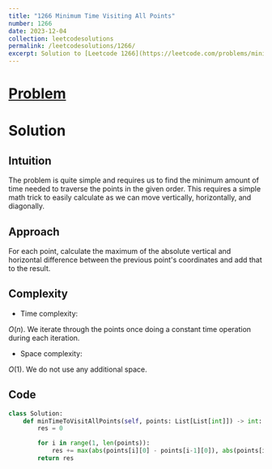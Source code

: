 ```yaml
---
title: "1266 Minimum Time Visiting All Points"
number: 1266
date: 2023-12-04
collection: leetcodesolutions
permalink: /leetcodesolutions/1266/
excerpt: Solution to [Leetcode 1266](https://leetcode.com/problems/minimum-time-visiting-all-points/description/)
---
```

# [Problem](https://leetcode.com/problems/minimum-time-visiting-all-points/description/)

# Solution

## Intuition
<!-- Describe your first thoughts on how to solve this problem. -->
The problem is quite simple and requires us to find the minimum amount of time needed to traverse the points in the given order. This requires a simple math trick to easily calculate as we can move vertically, horizontally, and diagonally.

## Approach
<!-- Describe your approach to solving the problem. -->
For each point, calculate the maximum of the absolute vertical and horizontal difference between the previous point's coordinates and add that to the result.

## Complexity
- Time complexity:
<!-- Add your time complexity here, e.g. $$O(n)$$ -->
$O(n)$. We iterate through the points once doing a constant time operation during each iteration.

- Space complexity:
<!-- Add your space complexity here, e.g. $$O(n)$$ -->
$O(1)$. We do not use any additional space.

## Code
```python
class Solution:
    def minTimeToVisitAllPoints(self, points: List[List[int]]) -> int:
        res = 0

        for i in range(1, len(points)):
            res += max(abs(points[i][0] - points[i-1][0]), abs(points[i][1] - points[i-1][1]))
        return res
```